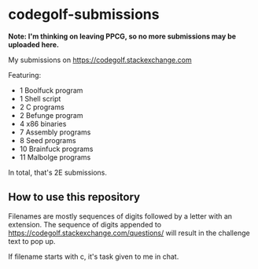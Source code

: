 # codegolf-submissions

**Note: I'm thinking on leaving PPCG, so no more submissions may be uploaded here.**

My submissions on https://codegolf.stackexchange.com

Featuring:
 - 1 Boolfuck program
 - 1 Shell script
 - 2 C programs
 - 2 Befunge program
 - 4 x86 binaries
 - 7 Assembly programs
 - 8 Seed programs
 - 10 Brainfuck programs
 - 11 Malbolge programs

In total, that's 2E submissions.

## How to use this repository

Filenames are mostly sequences of digits followed by a letter with an extension. The sequence of digits appended to https://codegolf.stackexchange.com/questions/ will result in the challenge text to pop up.

If filename starts with c, it's task given to me in chat.
